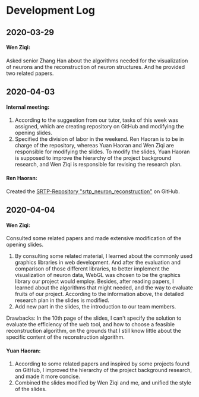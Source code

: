 # Development Log



## 2020-03-29

#### Wen Ziqi:

Asked senior Zhang Han about the algorithms needed for the visualization of neurons and the reconstruction of neuron structures. And he provided two related papers.



## 2020-04-03

#### Internal meeting:

1. According to the suggestion from our tutor, tasks of this week was assigned, which are creating repository on GitHub and modifying the opening slides.
2. Specified the division of labor in the weekend. Ren Haoran is to be in charge of the repository, whereas Yuan Haoran and Wen Ziqi are responsible for modifying the slides. To modify the slides, Yuan Haoran is supposed to improve the hierarchy of the project background research, and Wen Ziqi is responsible for revising the research plan.

#### Ren Haoran:

Created the [SRTP-Repository "srtp_neuron_reconstruction"](https://github.com/ren544735689/srtp_neuron-reconstruction) on GitHub.



## 2020-04-04

#### Wen Ziqi:

Consulted some related papers and made extensive modification of the opening slides.

1. By consulting some related material, I learned about the commonly used graphics libraries in web development. And after the evaluation and comparison of those different libraries, to better implement the visualization of neuron data, WebGL was chosen to be the graphics library our project would employ. Besides, after reading papers, I learned about the algorithms that might needed, and the way to evaluate fruits of our project. According to the information above, the detailed research plan in the slides is modified.
2. Add new part in the slides, the introduction to our team members.

Drawbacks: In the 10th page of the slides, I can't specify the solution to evaluate the efficiency of the web tool, and how to choose a feasible reconstruction algorithm, on the grounds that I still know little about the specific content of the reconstruction algorithm.

#### Yuan Haoran:

1. According to some related papers and inspired by some projects found on GitHub, I improved the hierarchy of the project background research, and made it more concise.
2. Combined the slides modified by Wen Ziqi and me, and unified the style of the slides.

